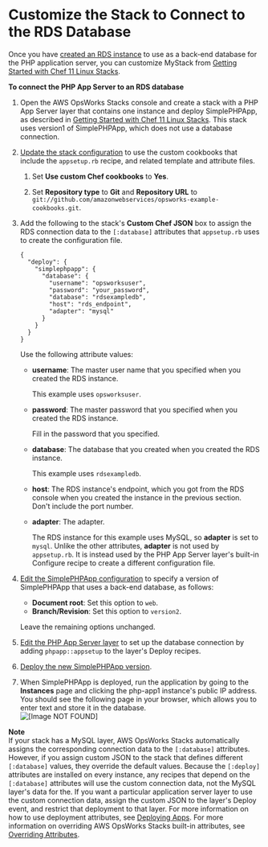 # Customize the Stack to Connect to the RDS Database<a name="customizing-rds-connect-customize"></a>

Once you have [created an RDS instance](customizing-rds-connect-create.md) to use as a back\-end database for the PHP application server, you can customize MyStack from [Getting Started with Chef 11 Linux Stacks](gettingstarted.md)\.

**To connect the PHP App Server to an RDS database**

1. Open the AWS OpsWorks Stacks console and create a stack with a PHP App Server layer that contains one instance and deploy SimplePHPApp, as described in [Getting Started with Chef 11 Linux Stacks](gettingstarted.md)\. This stack uses version1 of SimplePHPApp, which does not use a database connection\. 

1. [Update the stack configuration](workingstacks-edit.md) to use the custom cookbooks that include the `appsetup.rb` recipe, and related template and attribute files\.

   1. Set **Use custom Chef cookbooks** to **Yes**\.

   1. Set **Repository type** to **Git** and **Repository URL** to `git://github.com/amazonwebservices/opsworks-example-cookbooks.git`\.

1. Add the following to the stack's **Custom Chef JSON** box to assign the RDS connection data to the `[:database]` attributes that `appsetup.rb` uses to create the configuration file\.

   ```
   {
     "deploy": {
       "simplephpapp": {
         "database": {
           "username": "opsworksuser",
           "password": "your_password",
           "database": "rdsexampledb",
           "host": "rds_endpoint",
           "adapter": "mysql"
         }
       }
     }
   }
   ```

   Use the following attribute values:
   + **username**: The master user name that you specified when you created the RDS instance\.

     This example uses `opsworksuser`\.
   + **password**: The master password that you specified when you created the RDS instance\.

     Fill in the password that you specified\.
   + **database**: The database that you created when you created the RDS instance\.

     This example uses `rdsexampledb`\.
   + **host**: The RDS instance's endpoint, which you got from the RDS console when you created the instance in the previous section\. Don't include the port number\.
   + **adapter**: The adapter\.

     The RDS instance for this example uses MySQL, so **adapter** is set to `mysql`\. Unlike the other attributes, **adapter** is not used by `appsetup.rb`\. It is instead used by the PHP App Server layer's built\-in Configure recipe to create a different configuration file\.

1. [Edit the SimplePHPApp configuration](workingapps-editing.md) to specify a version of SimplePHPApp that uses a back\-end database, as follows:
   + **Document root**: Set this option to `web`\.
   + **Branch/Revision**: Set this option to `version2`\.

   Leave the remaining options unchanged\.

1. [Edit the PHP App Server layer](workinglayers-basics-edit.md) to set up the database connection by adding `phpapp::appsetup` to the layer's Deploy recipes\.

1. [Deploy the new SimplePHPApp version](workingapps-deploying.md)\.

1. When SimplePHPApp is deployed, run the application by going to the **Instances** page and clicking the php\-app1 instance's public IP address\. You should see the following page in your browser, which allows you to enter text and store it in the database\.  
![\[Image NOT FOUND\]](http://docs.aws.amazon.com/opsworks/latest/userguide/images/gsb7.png)

**Note**  
If your stack has a MySQL layer, AWS OpsWorks Stacks automatically assigns the corresponding connection data to the `[:database]` attributes\. However, if you assign custom JSON to the stack that defines different `[:database]` values, they override the default values\. Because the `[:deploy]` attributes are installed on every instance, any recipes that depend on the `[:database]` attributes will use the custom connection data, not the MySQL layer's data for the\. If you want a particular application server layer to use the custom connection data, assign the custom JSON to the layer's Deploy event, and restrict that deployment to that layer\. For more information on how to use deployment attributes, see [Deploying Apps](workingapps-deploying.md)\. For more information on overriding AWS OpsWorks Stacks built\-in attributes, see [Overriding Attributes](workingcookbook-attributes.md)\.